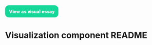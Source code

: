 <a href="https://visual-essays.app"><img src="/ve-button.png"></a>

# Visualization component README
